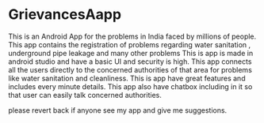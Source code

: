 # GrievancesAapp
This is an Android App for the problems in India faced by millions of people.
This app contains the registration of problems regarding water sanitation , underground pipe leakage and many other problems 
This is app is made in android studio and have a basic UI and security is high. 
This app connects all the users directly to the concerned authorities of that area for problems like water sanitation and
cleanliness. 
This is app have great features and includes every minute details. 
This app also have chatbox including in it so that user can easily talk concerned authorities.

please revert back if anyone see my app and give me suggestions.
